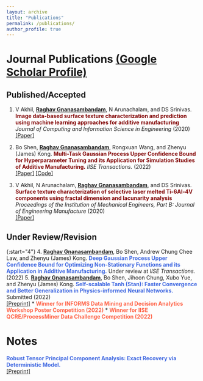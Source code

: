 ```yaml
---
layout: archive
title: "Publications"
permalink: /publications/
author_profile: true
---
```


# Journal Publications [(Google Scholar Profile)](https://scholar.google.com/citations?user=H0FRgi4AAAAJ&hl=en)
## Published/Accepted 
1. V Akhil, <b><ins>Raghav Gnanasambandam</ins></b>, N Arunachalam, and DS Srinivas. <b><span style="color:Maroon">Image data-based surface texture characterization and prediction using machine learning approaches for additive manufacturing</span></b> <i>Journal of Computing and Information Science in Engineering</i> (2020)  <br>[[Paper]](https://asmedigitalcollection.asme.org/computingengineering/article/20/2/021010/1072027)

2. Bo Shen, <b><ins>Raghav Gnanasambandam</ins></b>, Rongxuan Wang, and Zhenyu (James) Kong. <b><span style="color:Maroon">Multi-Task Gaussian Process Upper Confidence Bound for Hyperparameter Tuning and its Application for Simulation Studies of Additive Manufacturing.</span></b> <i>IISE Transactions.</i> (2022)  <br>[[Paper]](https://www.tandfonline.com/doi/full/10.1080/24725854.2022.2039813) [[Code]](https://github.com/BoShen0/Multi-task-GPUCB)

3. V Akhil, N Arunachalam, <b><ins>Raghav Gnanasambandam</ins></b>, and DS Srinivas. <b><span style="color:Maroon">Surface texture characterization of selective laser melted Ti-6Al-4V components using fractal dimension and lacunarity analysis</span></b> <i>Proceedings of the Institution of Mechanical Engineers, Part B: Journal of Engineering Manufacture</i> (2020)  <br>[[Paper]](https://doi.org/10.1177/0954405420971081)

## Under Review/Revision

{:start="4"}
4. <b><ins>Raghav Gnanasambandam</ins></b>, Bo Shen, Andrew Chung Chee Law, and Zhenyu (James) Kong. <b><span style="color:RoyalBlue">Deep Gaussian Process Upper Confidence Bound for Optimizing Non-Stationary Functions and its Application in Additive Manufacturing.</span></b> Under review at <i>IISE Transactions.</i> (2022)
5. <b><ins>Raghav Gnanasambandam</ins></b>, Bo Shen, Jihoon Chung, Xubo Yue, and Zhenyu (James) Kong. <b><span style="color:RoyalBlue">Self-scalable Tanh (Stan): Faster Convergence and Better Generalization in Physics-informed Neural Networks.</span></b> Submitted (2022)  <br>[[Preprint]](https://arxiv.org/abs/2204.12589) 
    *  <span style="color: Tomato"> **Winner for INFORMS Data Mining and Decision Analytics Workshop Poster Competition (2022)**  </span> 
    *  <span style="color: Tomato"> **Winner for IISE QCRE/ProcessMiner Data Challenge Competition (2022)**  </span>  


# Notes
<b><span style="color:RoyalBlue">Robust Tensor Principal Component Analysis: Exact Recovery via Deterministic Model.</span></b> <br>[[Preprint]](https://arxiv.org/abs/2008.02211)
